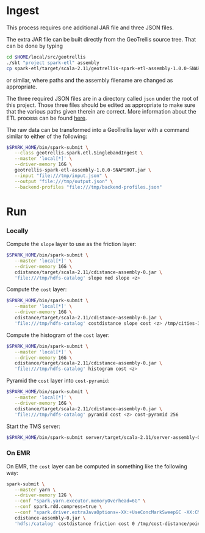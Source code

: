 # Ingest #

This process requires one additional JAR file and three JSON files.

The extra JAR file can be built directly from the GeoTrellis source tree.
That can be done by typing
```bash
cd $HOME/local/src/geotrellis
./sbt "project spark-etl" assembly
cp spark-etl/target/scala-2.11/geotrellis-spark-etl-assembly-1.0.0-SNAPSHOT.jar /tmp
```
or similar, where paths and the assembly filename are changed as appropriate.

The three required JSON files are in a directory called `json` under the root of this project.
Those three files should be edited as appropriate to make sure that the various paths given therein are correct.
More information about the ETL process can be found [here](https://github.com/geotrellis/geotrellis/blob/master/docs/spark-etl/spark-etl-run-examples.md).

The raw data can be transformed into a GeoTrellis layer with a command similar to either of the following:
```bash
$SPARK_HOME/bin/spark-submit \
   --class geotrellis.spark.etl.SinglebandIngest \
   --master 'local[*]' \
   --driver-memory 16G \
   geotrellis-spark-etl-assembly-1.0.0-SNAPSHOT.jar \
   --input "file:///tmp/input.json" \
   --output "file:///tmp/output.json" \
   --backend-profiles "file:///tmp/backend-profiles.json"
```

# Run #

### Locally ###

Compute the `slope` layer to use as the friction layer:
```bash
$SPARK_HOME/bin/spark-submit \
   --master 'local[*]' \
   --driver-memory 16G \
   cdistance/target/scala-2.11/cdistance-assembly-0.jar \
   'file:///tmp/hdfs-catalog' slope ned slope <z>
```

Compute the `cost` layer:
```bash
$SPARK_HOME/bin/spark-submit \
   --master 'local[*]' \
   --driver-memory 16G \
   cdistance/target/scala-2.11/cdistance-assembly-0.jar \
   'file:///tmp/hdfs-catalog' costdistance slope cost <z> /tmp/cities-3857/cities-3857.shp 20000
```

Compute the histogram of the `cost` layer:
```bash
$SPARK_HOME/bin/spark-submit \
   --master 'local[*]' \
   --driver-memory 16G \
   cdistance/target/scala-2.11/cdistance-assembly-0.jar \
   'file:///tmp/hdfs-catalog' histogram cost <z>
```

Pyramid the `cost` layer into `cost-pyramid`:
```bash
$SPARK_HOME/bin/spark-submit \
   --master 'local[*]' \
   --driver-memory 16G \
   cdistance/target/scala-2.11/cdistance-assembly-0.jar \
   'file:///tmp/hdfs-catalog' pyramid cost <z> cost-pyramid 256
```

Start the TMS server:
```bash
$SPARK_HOME/bin/spark-submit server/target/scala-2.11/server-assembly-0.jar
```

### On EMR ###

On EMR, the `cost` layer can be computed in something like the following way:
```bash
spark-submit \
   --master yarn \
   --driver-memory 12G \
   --conf "spark.yarn.executor.memoryOverhead=6G" \
   --conf spark.rdd.compress=true \
   --conf "spark.driver.extraJavaOptions=-XX:+UseConcMarkSweepGC -XX:CMSInitiatingOccupancyFraction=70 -XX:MaxHeapFreeRatio=70 -XX:+CMSClassUnloadingEnabled -XX:OnOutOfMemoryError='kill -9 %p' -Dlog4j.configuration=file:///home/hadoop/log4j.properties" \
   cdistance-assembly-0.jar \
   'hdfs:/catalog' costdistance friction cost 0 /tmp/cost-distance/points/points.shp 200000
```
